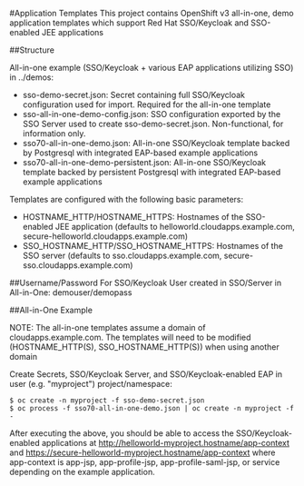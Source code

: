 #Application Templates
This project contains OpenShift v3 all-in-one, demo application templates which support Red Hat SSO/Keycloak and SSO-enabled JEE applications

##Structure

All-in-one example (SSO/Keycloak + various EAP applications utilizing SSO) in ../demos:
 * sso-demo-secret.json: Secret containing full SSO/Keycloak configuration used for import. Required for the all-in-one template
 * sso-all-in-one-demo-config.json: SSO configuration exported by the SSO Server used to create sso-demo-secret.json. Non-functional, for information only.
 * sso70-all-in-one-demo.json: All-in-one SSO/Keycloak template backed by Postgresql with integrated EAP-based example applications
 * sso70-all-in-one-demo-persistent.json: All-in-one SSO/Keycloak template backed by persistent Postgresql with integrated EAP-based example applications

Templates are configured with the following basic parameters:
 * HOSTNAME_HTTP/HOSTNAME_HTTPS: Hostnames of the SSO-enabled JEE application (defaults to helloworld.cloudapps.example.com, secure-helloworld.cloudapps.example.com)
 * SSO_HOSTNAME_HTTP/SSO_HOSTNAME_HTTPS: Hostnames of the SSO server (defaults to sso.cloudapps.example.com, secure-sso.cloudapps.example.com)

##Username/Password
For SSO/Keycloak User created in SSO/Server in All-in-One: demouser/demopass

##All-in-One Example

NOTE: The all-in-one templates assume a domain of cloudapps.example.com. The templates will need to be modified (HOSTNAME_HTTP(S), SSO_HOSTNAME_HTTP(S)) when using another domain

Create Secrets, SSO/Keycloak Server, and SSO/Keycloak-enabled EAP in user (e.g. "myproject") project/namespace:

```
$ oc create -n myproject -f sso-demo-secret.json
$ oc process -f sso70-all-in-one-demo.json | oc create -n myproject -f -
```

After executing the above, you should be able to access the SSO/Keycloak-enabled applications at http://helloworld-myproject.hostname/app-context and https://secure-helloworld-myproject.hostname/app-context where app-context is app-jsp, app-profile-jsp, app-profile-saml-jsp, or service depending on the example application. 

